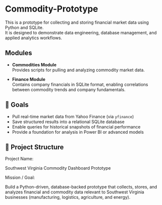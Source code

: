# Commodity-Prototype

This is a prototype for collecting and storing financial market data using Python and SQLite.  
It is designed to demonstrate data engineering, database management, and applied analytics workflows. 

## Modules

- **Commodities Module**  
  Provides scripts for pulling and analyzing commodity market data.

- **Finance Module**  
  Contains company financials in SQLite format, enabling correlations
  between commodity trends and company fundamentals.

## 🎯 Goals
- Pull real-time market data from Yahoo Finance (via `yfinance`)
- Save structured results into a relational SQLite database
- Enable queries for historical snapshots of financial performance
- Provide a foundation for analysis in Power BI or advanced models

## 📂 Project Structure
Project Name:

Southwest Virginia Commodity Dashboard Prototype

Mission / Goal:

Build a Python-driven, database-backed prototype that collects, stores, and analyzes financial and commodity data relevant to Southwest Virginia businesses (manufacturing, logistics, agriculture, and energy).


